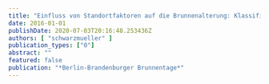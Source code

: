 ```yaml
---
title: "Einfluss von Standortfaktoren auf die Brunnenalterung: Klassifizierung der Berliner Brunnen und Quantifizierung ihres Alterungspotentials"
date: 2016-01-01
publishDate: 2020-07-03T20:16:48.253436Z
authors: [ "schwarzmueller" ]
publication_types: ["0"]
abstract: ""
featured: false
publication: "*Berlin-Brandenburger Brunnentage*"
---
```


